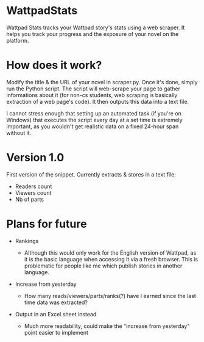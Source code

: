 # WattpadStats
Wattpad Stats tracks your Wattpad story's stats using a web scraper. It helps you track your progress and the exposure of your novel on the platform. 

# How does it work?
Modify the title & the URL of your novel in scraper.py. Once it's done, simply run the Python script. The script will web-scrape your page to gather informations about it (for non-cs students, web scraping is basically extraction of a web page's code). It then outputs this data into a text file.

I cannot stress enough that setting up an automated task (if you're on Windows) that executes the script every day at a set time is extremely important, as you wouldn't get realistic data on a fixed 24-hour span without it.

# Version 1.0
First version of the snippet. Currently extracts & stores in a text file:
- Readers count
- Viewers count
- Nb of parts

# Plans for future 
- Rankings
  - Although this would only work for the English version of Wattpad, as it is the basic language when accessing it via a fresh browser. This is problematic for people like me which publish stories in another language.
  
- Increase from yesterday
  - How many reads/viewers/parts/ranks(?) have I earned since the last time data was extracted?
  
- Output in an Excel sheet instead
  - Much more readability, could make the "increase from yesterday" point easier to implement
